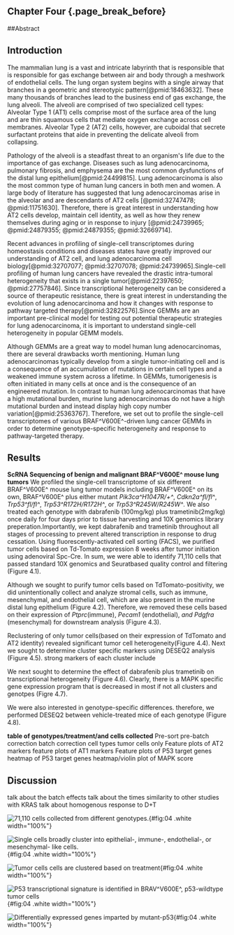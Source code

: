 ## Chapter Four {.page_break_before}

##Abstract



## Introduction
The mammalian lung is a vast and intricate labyrinth that is responsible that is responsible for gas exchange between air and body through a meshwork of endothelial cells. The lung organ system begins with a single airway that branches in a geometric and stereotypic pattern[@pmid:18463632]. These many thousands of branches lead to the business end of gas exchange, the lung alveoli. The alveoli are comprised of two specialized cell types: Alveolar Type 1 (AT1) cells comprise most of the surface area of the lung and are thin squamous cells that mediate oxygen exchange across cell membranes. Alveolar Type 2 (AT2) cells, however, are cuboidal that secrete surfactant proteins that aide in preventing the delicate alveoli from collapsing. 

Pathology of the alveoli is a steadfast threat to an organism's life due to the importance of gas exchange. Diseases such as lung adenocarcinoma, pulmonary fibrosis, and emphysema are the most common dysfunctions of the distal lung epithelium[@pmid:24499815]. Lung adenocarcinoma is also the most common type of human lung cancers in both men and women. A large body of literature has suggested that lung adenocarcinomas arise in the alveolar and are descendants of AT2 cells [@pmid:32747478; @pmid:11751630]. Therefore, there is great interest in understanding how AT2 cells develop, maintain cell identity, as well as how they renew themselves during aging or in response to injury [@pmid:24739965; @pmid:24879355; @pmid:24879355; @pmid:32669714].

Recent advances in profiling of single-cell transcriptomes during homeostasis conditions and diseases states have greatly improved our understanding of AT2 cell, and lung adenocarcinoma cell biology[@pmid:32707077; @pmid:32707078; @pmid:24739965].Single-cell profiling of human lung cancers have revealed the drastic intra-tumoral heterogeneity that exists in a single tumor[@pmid:22397650; @pmid:27757846]. Since transcriptional heterogeneity can be considered a source of therapeutic resistance, there is great interest in understanding the evolution of lung adenocarcinoma and how it changes with response to pathway targeted therapy[@pmid:32822576].Since GEMMs are an important pre-clinical model for testing out potential therapeutic strategies for lung adenocarcinoma, it is important to understand single-cell heterogeneity in popular GEMM models. 

Although GEMMs are a great way to model human lung adenocarcinomas, there are several drawbacks worth mentioning. Human lung adenocarcinomas typically develop from a single tumor-initiating cell and is a consequence of an accumulation of mutations in certain cell types and a weakened immune system across a lifetime.  In GEMMs, tumorigenesis is often initiated in many cells at once and is the consequence of an engineered mutation. In contrast to human lung adenocarcinomas that have a high mutational burden, murine lung adenocarcinomas do not have a high mutational burden and instead display high copy number variation[@pmid:25363767]. Therefore, we set out to profile the single-cell transcriptomes of various BRAF^V600E^-driven lung cancer GEMMs in order to determine genotype-specific heterogeneity and response to pathway-targeted therapy.

## Results
**ScRNA Sequencing of benign and malignant BRAF^V600E^ mouse lung tumors**
We profiled the single-cell transcriptome of six different BRAF^V600E^ mouse lung tumor models including BRAF^V600E^ on its own, BRAF^V600E^ plus either mutant _Pik3ca^H1047R/+^_,  _Cdkn2a^fl/fl^_, _Trp53^fl/fl^_, _Trp53^R172H/R172H^_, or _Trp53^R245W/R245W^_. We also treated each genotype with dabrafenib (100mg/kg) plus trametinib(2mg/kg) once daily for four days prior to tissue harvesting and 10X genomics library preperation.Importantly, we kept dabrafenib and trametinib throughout all stages of processing to prevent altered transcription in response to drug cessation. Using fluorescently-activated cell sorting (FACS), we purified tumor cells based on  Td-Tomato expression 8 weeks after tumor initiation using adenoviral Spc-Cre. In sum, we were able to identify 71,110 cells that passed standard 10X genomics and Seuratbased quality control and filtering (Figure 4.1).

Although we sought to purify tumor cells based on TdTomato-positivity, we did unintentionally collect and analyze stromal cells, such as immune, mesenchymal, and endothelial cell, which are also present in the murine distal lung epithelium (Figure 4.2). Therefore, we removed these cells based on their expression of _Ptprc_(immune), _Pecam1_ (endothelial), _and Pdgfra_ (mesenchymal) for downstream analysis (Figure 4.3).

Reclustering of only tumor cells(based on their expression of TdTomato and AT2 identity)  revealed significant tumor cell heterogeneity(Figure 4.4). Next we sought to determine cluster specific markers using DESEQ2 analysis (Figure 4.5). strong markers of each cluster include

We next sought to determine the effect of dabrafenib plus trametinib on transcriptional heterogeneity (Figure 4.6). Clearly, there is a MAPK specific gene expression program  that is decreased in most if not all clusters and genotpes (Figre 4.7).

We were also interested in genotype-specific differences. therefore, we performed DESEQ2 between vehicle-treated mice of each genotype (Figure 4.8). 

**table of genotypes/treatment/and cells collected**
Pre-sort
pre-batch correction
batch correction
cell types
tumor cells only
Feature plots of AT2 markers
feature plots of AT1 markers
Feature plots of P53 target genes
heatmap of P53 target genes
heatmap/violin plot of MAPK score



## Discussion
talk about the batch effects
talk about the times
similarity to other studies with KRAS
talk about homogenous response to D+T

![71,110  cells collected from different genotypes.](images/scrna_1.png){#fig:04 .white width="100%"}

![Single cells broadly cluster into epithelial-, immune-, endothelial-, or mesenchymal- like cells.](images/scrna_2.png){#fig:04 .white width="100%"}

![Tumor cells cells are clustered based on treatment](images/scrna_3.png){#fig:04 .white width="100%"}


![P53 transcriptional signature is identified in BRAV^V600E^, p53-wildtype tumor cells](images/scrna_4.png){#fig:04 .white width="100%"}

![Differentially expressed genes imparted by mutant-p53](images/scrna_5.png){#fig:04 .white width="100%"}



